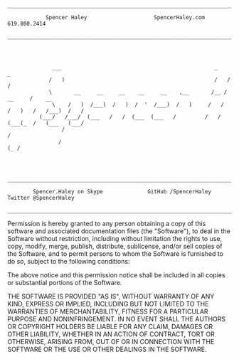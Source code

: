 
        _________________________________________________________________________________________________ 
                                                                                                  
                Spencer Haley                     SpencerHaley.com                    619.800.2414         
        _________________________________________________________________________________________________ 
                  
                                                                                                                   
                                                                                                                   
                                                                                                                   
                  ___                                                _    _                                
                 /   )                                               /   /           /                     
                 \       __     __     __    __     __    ,__       /__ /    __     /    __                 
                  \    /   )  /___)  /   )  /  '  /___)  /   )     /   /   /   )   /   /___)  /   /         
              (___/   /___/  (___   /   /  (___  (___   /         /   /   (___(_  /   (___   (___/         
                     /                                                                          /          
                    /                                                                       (_ /           
                                                                                                                  
                                                                                                                  
                                                                                                               
        _________________________________________________________________________________________________ 
   
            Spencer.Haley on Skype              GitHub /SpencerHaley             Twitter @SpencerHaley   
        _________________________________________________________________________________________________ 
 
                                                                                                                         
Permission is hereby granted to any person obtaining a copy of this software and associated documentation files (the
"Software"), to deal in the Software without restriction, including without limitation the rights to use, copy, modify, merge, publish, distribute, sublicense, and/or sell copies of the Software, and to permit persons to whom the Software is furnished to do so, subject to the following conditions:

The above notice and this permission notice shall be included in all copies or substantial portions of the Software.

THE SOFTWARE IS PROVIDED "AS IS", WITHOUT WARRANTY OF ANY KIND, EXPRESS OR IMPLIED, INCLUDING BUT NOT LIMITED TO THE WARRANTIES OF MERCHANTABILITY, FITNESS FOR A PARTICULAR PURPOSE AND NONINFRINGEMENT. IN NO EVENT SHALL THE AUTHORS OR COPYRIGHT HOLDERS BE LIABLE FOR ANY CLAIM, DAMAGES OR OTHER LIABILITY, WHETHER IN AN ACTION OF CONTRACT, TORT OR OTHERWISE, ARISING FROM, OUT OF OR IN CONNECTION WITH THE SOFTWARE OR THE USE OR OTHER DEALINGS IN THE SOFTWARE.
